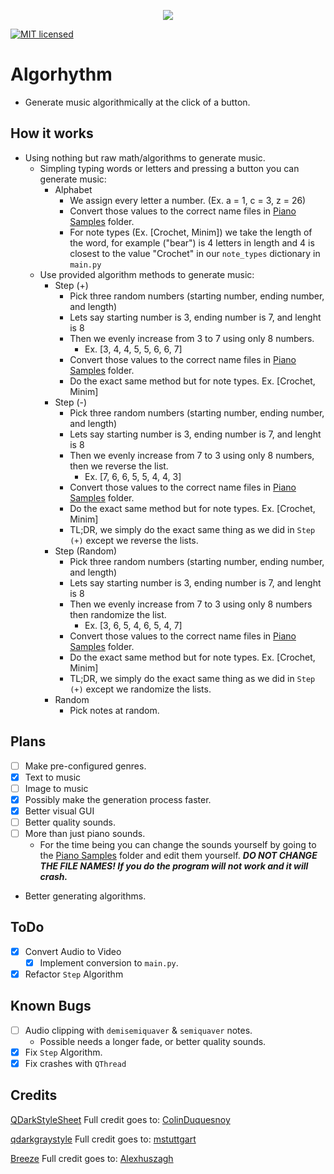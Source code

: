 <p align="center"><img src="https://github.com/JareBear12418/Algorythm/blob/master/icon.png" /></p>

[![MIT licensed](https://img.shields.io/badge/license-MIT-blue.svg)](LICENSE)

# Algorhythm
- Generate music algorithmically at the click of a button.

## How it works
- Using nothing but raw math/algorithms to generate music.
  - Simpling typing words or letters and pressing a button you can generate music:
    - Alphabet
      - We assign every letter a number. (Ex. a = 1, c = 3, z = 26)
      - Convert those values to the correct name files in [Piano Samples](Piano%20Samples) folder.
      - For note types (Ex. [Crochet, Minim]) we take the length of the word, for example ("bear") is 4 letters in length and 4 is closest to the value "Crochet" in our `note_types` dictionary in `main.py`
  - Use provided algorithm methods to generate music:
    - Step (+)
      - Pick three random numbers (starting number, ending number, and length)
      - Lets say starting number is 3, ending number is 7, and lenght is 8
      - Then we evenly increase from 3 to 7 using only 8 numbers.
        - Ex. [3, 4, 4, 5, 5, 6, 6, 7]
      - Convert those values to the correct name files in [Piano Samples](Piano%20Samples) folder.
      - Do the exact same method but for note types. Ex. [Crochet, Minim]
    - Step (-)
      - Pick three random numbers (starting number, ending number, and length)
      - Lets say starting number is 3, ending number is 7, and lenght is 8
      - Then we evenly increase from 7 to 3 using only 8 numbers, then we reverse the list.
        - Ex. [7, 6, 6, 5, 5, 4, 4, 3]
      - Convert those values to the correct name files in [Piano Samples](Piano%20Samples) folder.
      - Do the exact same method but for note types. Ex. [Crochet, Minim]
      - TL;DR, we simply do the exact same thing as we did in `Step (+)` except we reverse the lists.
    - Step (Random)
      - Pick three random numbers (starting number, ending number, and length)
      - Lets say starting number is 3, ending number is 7, and lenght is 8
      - Then we evenly increase from 7 to 3 using only 8 numbers then randomize the list.
        - Ex. [3, 6, 5, 4, 6, 5, 4, 7]
      - Convert those values to the correct name files in [Piano Samples](Piano%20Samples) folder.
      - Do the exact same method but for note types. Ex. [Crochet, Minim]
      - TL;DR, we simply do the exact same thing as we did in `Step (+)` except we randomize the lists.
    - Random
      - Pick notes at random.


## Plans
- [ ] Make pre-configured genres.
- [x] Text to music
- [ ] Image to music
- [x] Possibly make the generation process faster.
- [x] Better visual GUI
- [ ] Better quality sounds.
- [ ] More than just piano sounds.
  - For the time being you can change the sounds yourself by going to the [Piano Samples](Piano%20Samples) folder and edit them yourself. ***DO NOT CHANGE THE FILE NAMES! If you do the program will not work and it will crash.***
- Better generating algorithms.
## ToDo 
- [x] Convert Audio to Video
  - [x] Implement conversion to `main.py`.
- [x] Refactor `Step` Algorithm

## Known Bugs
- [ ] Audio clipping with `demisemiquaver` & `semiquaver` notes.
  - Possible needs a longer fade, or better quality sounds.
- [x] Fix `Step` Algorithm.
- [x] Fix crashes with `QThread`

## Credits
[QDarkStyleSheet](https://github.com/ColinDuquesnoy/QDarkStyleSheet)
Full credit goes to: [ColinDuquesnoy](https://github.com/ColinDuquesnoy)

[qdarkgraystyle](https://github.com/mstuttgart/qdarkgraystyle)
Full credit goes to: [mstuttgart](https://github.com/mstuttgart)

[Breeze](https://github.com/Alexhuszagh/BreezeStyleSheets)
Full credit goes to: [Alexhuszagh](https://github.com/Alexhuszagh)

